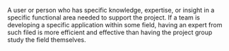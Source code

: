 A user or person who has specific knowledge, expertise, or insight in a specific functional area needed to support the project. If a team is developing a specific application within some field, having an expert from such filed is more efficient and effective than having the project group study the field themselves.